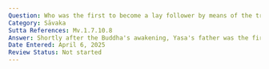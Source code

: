 ```yaml
---
Question: Who was the first to become a lay follower by means of the triple refuge?
Category: Sāvaka
Sutta References: Mv.1.7.10.8
Answer: Shortly after the Buddha's awakening, Yasa's father was the first person to become a lay follower by means of the triple refuge.
Date Entered: April 6, 2025
Review Status: Not started
---
```

